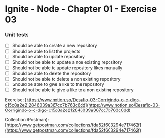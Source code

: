 # Ignite - Node - Chapter 01 - Exercise 03

### Unit tests

- [ ] Should be able to create a new repository
- [ ] Should be able to list the projects
- [ ] Should be able to update repository
- [ ] Should not be able to update a non existing repository
- [ ] Should not be able to update repository likes manually
- [ ] Should be able to delete the repository
- [ ] Should not be able to delete a non existing repository
- [ ] Should be able to give a like to the repository
- [ ] Should not be able to give a like to a non existing repository

Exercise: [https://www.notion.so/Desafio-03-Corrigindo-o-c-digo-c15c8a2e212846039a367cc7b763c6dd](https://www.notion.so/Desafio-03-Corrigindo-o-c-digo-c15c8a2e212846039a367cc7b763c6dd)

Collection (Postman): [https://www.getpostman.com/collections/fda52f603294e717462f](https://www.getpostman.com/collections/fda52f603294e717462f)
